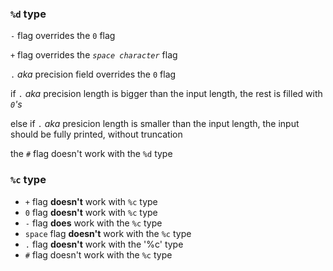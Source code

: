 ### `%d` type

`-` flag overrides the `0` flag

`+` flag overrides the _`space character`_ flag

`.` _aka_ precision field overrides the `0` flag

if `.` _aka_ precision length is bigger than the input 
length, the rest is filled with _`0`'s_

else if `.` _aka_ presicion length is smaller than the 
input length, the input should be fully printed, without 
truncation

the `#` flag doesn't work with the `%d` type

### `%c` type

- `+` flag **doesn't** work with `%c` type
- `0` flag **doesn't** work with `%c` type
- `-` flag **does** work with the `%c` type
- `space` flag **doesn't** work with the `%c` type
- `.` flag **doesn't** work with the '%c' type
- `#` flag doesn't work with the `%c` type
